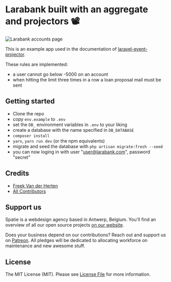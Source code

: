 # Larabank built with an aggregate and projectors 📽

![Larabank accounts page](https://spatie.github.io/larabank-traditional/screenshot.png)

This is an example app used in the documentation of [laravel-event-projector](https://docs.spatie.be/laravel-event-projector).

These rules are implemented:
- a user cannot go below -5000 on an account
- when hitting the limit three times in a row a loan proposal mail must be sent

## Getting started

- Clone the repo
- copy `env.example` to `.env`
- set the `DB_` environment variables in `.env` to your liking
- create a database with the name specified in `DB_DATABASE`
- `composer install`
- `yarn`, `yarn run dev` (or the npm equivalents)
- migrate and seed the database with `php artisan migrate:fresh --seed`
- you can now loging in with user "user@larabank.com", password "secret"

## Credits

- [Freek Van der Herten](https://github.com/freekmurze)
- [All Contributors](../../contributors)

## Support us

Spatie is a webdesign agency based in Antwerp, Belgium. You'll find an overview of all our open source projects [on our website](https://spatie.be/opensource).

Does your business depend on our contributions? Reach out and support us on [Patreon](https://www.patreon.com/spatie). 
All pledges will be dedicated to allocating workforce on maintenance and new awesome stuff.

## License

The MIT License (MIT). Please see [License File](LICENSE.md) for more information.
